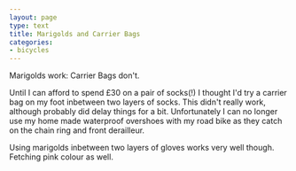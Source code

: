 ```yaml
---
layout: page
type: text
title: Marigolds and Carrier Bags
categories:
- bicycles
---
```

Marigolds work: Carrier Bags don't.

Until I can afford to spend £30 on a pair of socks(!) I thought I'd try a carrier bag on my foot inbetween two layers of socks. This didn't really work, although probably did delay things for a bit. Unfortunately I can no longer use my home made waterproof overshoes with my road bike as they catch on the chain ring and front derailleur. 

Using marigolds inbetween two layers of gloves works very well though. Fetching pink colour as well.
